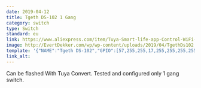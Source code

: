 ```yaml
---
date: 2019-04-12
title: Tgeth DS-102 1 Gang
category: switch
type: Switch
standard: eu
link: https://www.aliexpress.com/item/Tuya-Smart-life-app-Control-WiFi-Light-86-EU-Button-Switch-Support-Alexa-Google-Home/32996551323.html
image: http://EvertDekker.com/wp/wp-content/uploads/2019/04/TgethDs102.jpg
template: '{"NAME":"Tgeth DS-102","GPIO":[57,255,255,17,255,255,255,255,255,21,56,255,255],"FLAG":1,"BASE":18}' 
link_alt: 
---
```


Can be flashed With Tuya Convert.
Tested and configured only 1 gang switch.

